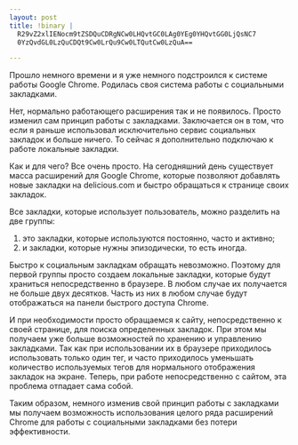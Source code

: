 ```yaml
--- 
layout: post
title: !binary |
  R29vZ2xlIENocm9tZSDQuCDRgNCw0LHQvtGC0LAg0YEg0YHQvtGG0LjQsNC7
  0YzQvdGL0LzQuCDQt9Cw0LrQu9Cw0LTQutCw0LzQuA==

---
```

Прошло немного времени и я уже немного подстроился к системе работы Google Chrome. Родилась своя система работы с социальными закладками.

Нет, нормально работающего расширения так и не появилось. Просто изменил сам принцип работы с закладками. Заключается он в том, что если я раньше использовал исключительно сервис социальных закладок и больше ничего. То сейчас я дополнительно подключаю к работе локальные закладки.

Как и для чего? Все очень просто. На сегодняшний день существует масса расширений для Google Chrome, которые позволяют добавлять новые закладки на delicious.com и быстро обращаться к странице своих закладок. 

Все закладки, которые использует пользователь, можно разделить на две группы:
<ol>
<li>это закладки, которые используются постоянно, часто и активно;</li>
<li>и закладки, которые нужны эпизодически, то есть иногда.</li> </ol> 

Быстро к социальным закладкам обращать невозможно. Поэтому для первой группы просто создаем локальные закладки, которые будут храниться непосредственно в браузере. В любом случае их получается не больше двух десятков. Часть из них в любом случае будут отображаться на панели быстрого доступа Chrome.

И при необходимости просто обращаемся к сайту, непосредственно к своей странице, для поиска определенных закладок. При этом мы получаем уже больше возможностей по хранению и управлению закладками. Так как при использовании их в браузере приходилось использовать только один тег, и часто приходилось уменьшать количество используемых тегов для нормального отображения закладок на экране. Теперь, при работе непосредственно с сайтом, эта проблема отпадает сама собой.

Таким образом, немного изменив свой принцип работы с закладками мы получаем возможность использования целого ряда расширений Chrome для работы с социальными закладками без потери эффективности.
